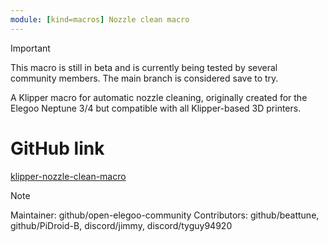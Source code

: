 ```yaml
---
module: [kind=macros] Nozzle clean macro
---
```


> [!IMPORTANT]
> This macro is still in beta and is currently being tested by several community members. The main branch is considered save to try.

A Klipper macro for automatic nozzle cleaning, originally created for the Elegoo Neptune 3/4 but compatible with all Klipper-based 3D printers.

# GitHub link
[klipper-nozzle-clean-macro](https://github.com/Open-Elegoo-Community/klipper-nozzle-clean-macro)

> [!NOTE]
> Maintainer: github/open-elegoo-community
> Contributors: github/beattune, github/PiDroid-B, discord/jimmy, discord/tyguy94920
